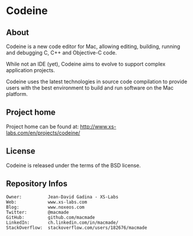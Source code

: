 Codeine
=======

About
-----

Codeine is a new code editor for Mac, allowing editing, building, running and debugging C, C++ and Objective-C code.

While not an IDE (yet), Codeine aims to evolve to support complex application projects.

Codeine uses the latest technologies in source code compilation to provide users with the best environment to build and run software on the Mac platform.

Project home
------------

Project home can be found at: http://www.xs-labs.com/en/projects/codeine/

License
-------

Codeine is released under the terms of the BSD license.

Repository Infos
----------------

    Owner:			Jean-David Gadina - XS-Labs
    Web:			www.xs-labs.com
    Blog:			www.noxeos.com
    Twitter:		@macmade
    GitHub:			github.com/macmade
    LinkedIn:		ch.linkedin.com/in/macmade/
    StackOverflow:	stackoverflow.com/users/182676/macmade
